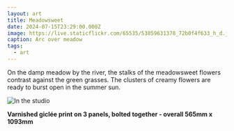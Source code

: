```yaml
---
layout: art
title: Meadowsweet
date: 2024-07-15T23:29:00.000Z
image: https://live.staticflickr.com/65535/53859631378_72b0f4f633_h_d.jpg
caption: Arc over meadow
tags:
  - art
---
```

On the damp meadow by the river, the stalks of the meadowsweet flowers contrast against the green grasses. The clusters of creamy flowers are ready to burst open in the summer sun.

![In the studio](https://live.staticflickr.com/65535/53936050428_9f158a72f5_h_d.jpg "In the studio")

**Varnished giclée print on 3 panels, bolted together - overall 565mm x 1093mm**
